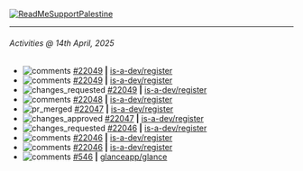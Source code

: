 [![ReadMeSupportPalestine](https://github.com/Safouene1/support-palestine-banner/blob/master/banner-support.svg)](https://github.com/Safouene1/support-palestine-banner)

---

<!--RECENT_ACTIVITY:last_update-->
###### Activities @ 14th April, 2025
<!--RECENT_ACTIVITY:last_update_end-->

<!--RECENT_ACTIVITY:start-->
- ![comments](https://cdn.jsdelivr.net/gh/Readme-Workflows/Readme-Icons@main/icons/octicons/Comment.svg) [#22049](https://github.com/is-a-dev/register/pull/22049#discussion_r2041416450) **|** [is-a-dev/register](https://github.com/is-a-dev/register)<br>
- ![comments](https://cdn.jsdelivr.net/gh/Readme-Workflows/Readme-Icons@main/icons/octicons/Comment.svg) [#22049](https://github.com/is-a-dev/register/pull/22049#discussion_r2041416264) **|** [is-a-dev/register](https://github.com/is-a-dev/register)<br>
- ![changes_requested](https://cdn.jsdelivr.net/gh/Readme-Workflows/Readme-Icons@main/icons/octicons/RequestedChanges.svg) [#22049](https://github.com/is-a-dev/register/pull/22049#pullrequestreview-2763134261) **|** [is-a-dev/register](https://github.com/is-a-dev/register)<br>
- ![comments](https://cdn.jsdelivr.net/gh/Readme-Workflows/Readme-Icons@main/icons/octicons/Comment.svg) [#22048](https://github.com/is-a-dev/register/pull/22048#issuecomment-2800472931) **|** [is-a-dev/register](https://github.com/is-a-dev/register)<br>
- ![pr_merged](https://cdn.jsdelivr.net/gh/Readme-Workflows/Readme-Icons@main/icons/octicons/PullRequestMerged.svg) [#22047](https://github.com/is-a-dev/register/pull/22047) **|** [is-a-dev/register](https://github.com/is-a-dev/register)<br>
- ![changes_approved](https://cdn.jsdelivr.net/gh/Readme-Workflows/Readme-Icons@main/icons/octicons/ApprovedChanges.svg) [#22047](https://github.com/is-a-dev/register/pull/22047#pullrequestreview-2763129520) **|** [is-a-dev/register](https://github.com/is-a-dev/register)<br>
- ![changes_requested](https://cdn.jsdelivr.net/gh/Readme-Workflows/Readme-Icons@main/icons/octicons/RequestedChanges.svg) [#22046](https://github.com/is-a-dev/register/pull/22046#pullrequestreview-2763123741) **|** [is-a-dev/register](https://github.com/is-a-dev/register)<br>
- ![comments](https://cdn.jsdelivr.net/gh/Readme-Workflows/Readme-Icons@main/icons/octicons/Comment.svg) [#22046](https://github.com/is-a-dev/register/pull/22046#discussion_r2041409205) **|** [is-a-dev/register](https://github.com/is-a-dev/register)<br>
- ![comments](https://cdn.jsdelivr.net/gh/Readme-Workflows/Readme-Icons@main/icons/octicons/Comment.svg) [#22046](https://github.com/is-a-dev/register/pull/22046#discussion_r2041409010) **|** [is-a-dev/register](https://github.com/is-a-dev/register)<br>
- ![comments](https://cdn.jsdelivr.net/gh/Readme-Workflows/Readme-Icons@main/icons/octicons/Comment.svg) [#546](https://github.com/glanceapp/glance/issues/546#issuecomment-2800274750) **|** [glanceapp/glance](https://github.com/glanceapp/glance)<br>
<!--RECENT_ACTIVITY:end-->
